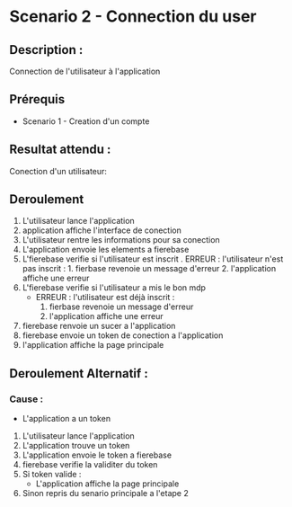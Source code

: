 #  Scenario 2 - Connection du user

##  Description  : 
Connection de l'utilisateur à l'application 

## Prérequis 
* Scenario 1 - Creation d'un compte 

## Resultat attendu :
Conection d'un  utilisateur:

## Deroulement 

1. L'utilisateur lance l'application
2. application affiche l'interface de conection
3. L'utilisateur rentre les informations pour sa conection
4. L'application envoie les elements a  fierebase
5. L'fierebase  verifie si l'utilisateur est inscrit
    . ERREUR : l'utilisateur n'est pas inscrit :
        1. fierbase revenoie un message d'erreur
        2. l'application affiche une erreur
5. L'fierebase  verifie si l'utilisateur a mis le bon mdp
    * ERREUR : l'utilisateur est déjà inscrit :
        1. fierbase revenoie un message d'erreur
        2. l'application affiche une erreur
7. fierebase renvoie un sucer a l'application
8. fierebase envoie un token de conection a l'application 
9. l'application affiche la page principale

## Deroulement Alternatif :

### Cause :
* L'application a un token

1. L'utilisateur lance l'application
2. L'application trouve un token
3. L'application envoie le token a fierebase
4. fierebase verifie la validiter du token
5. Si token valide :
    * L'application affiche la page principale 
6. Sinon repris du senario principale a l'etape 2
